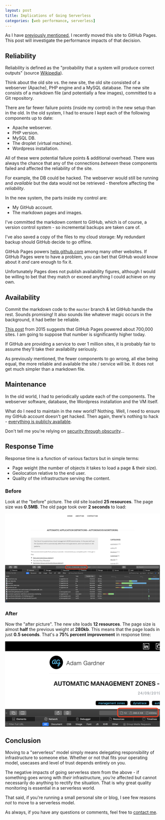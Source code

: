```yaml
---
layout: post
title: Implications of Going Serverless
categories: [web performance, serverless]
---
```


As I have [previously mentioned](/why-blog-serverless), I recently moved this site to GitHub Pages. This post will investigate the performance impacts of that decision.

## Reliability
Reliability is defined as the "probability that a system will produce correct outputs" (source [Wikipedia](https://en.wikipedia.org/wiki/Reliability,_availability_and_serviceability)).

Think about the old site vs. the new site, the old site consisted of a webserver (Apache), PHP engine and a MySQL database. The new site consists of a markdown file (and potentially a few images), committed to a Git repository.

There are far fewer failure points (inside my control) in the new setup than in the old. In the old system, I had to ensure I kept each of the following components up to date:

- Apache webserver.
- PHP version.
- MySQL DB.
- The droplet (virtual machine).
- Wordpress installation.

All of these were potential failure points & additional overhead. There was always the chance that any of the connections *between* these components failed and affected the reliability of the site.

For example, the DB could be hacked. The webserver would still be running and *available* but the data would not be retrieved - therefore affecting the *reliability*.

In the new system, the parts inside my control are:
- My GitHub account.
- The markdown pages and images.

I've committed the markdown content to GitHub, which is of course, a version control system - so incremental backups are taken care of.

I've also saved a copy of the files to my cloud storage: My redundant backup should GitHub decide to go offline.

GitHub Pages powers [help.github.com](https://help.github.com) among many other websites. If GitHub Pages were to have a problem, you can bet that GitHub would know about it *and* care enough to fix it.

Unfortunately Pages does not publish availability figures, although I would be willing to bet that they match or exceed anything I could achieve on my own.

## Availability
Commit the markdown code to the `master` branch & let GitHub handle the rest. Sounds promising! It also sounds like whatever magic occurs in the background, it had better be reliable.

[This post](https://github.blog/2015-04-27-eight-lessons-learned-hacking-on-github-pages-for-six-months/) from 2015 suggests that GitHub Pages powered about 700,000 sites. I am going to suppose that number is significantly higher today.

If GitHub are providing a service to over 1 million sites, it is probably fair to assume they'll take their availability seriously.

As previously mentioned, the fewer components to go wrong, all else being equal, the more reliable and available the site / service will be. It does not get much simpler than a markdown file.

## Maintenance
In the old world, I had to periodically update each of the components. The webserver software, database, the Wordpress installation and the VM itself.

What do I need to maintain in the new world? Nothing. Well, I need to ensure my GitHub account doesn't get hacked. Then again, there's nothing to hack - [everything is publicly available](https://github.com/agardnerIT/site).

Don't tell me you're relying on [security through obscurity](https://en.wikipedia.org/wiki/Security_through_obscurity)...

## Response Time
Response time is a function of various factors but in simple terms:

- Page weight (the number of objects it takes to load a page & their size).
- Geolocation relative to the end user.
- Quality of the infrastructure serving the content.

### Before

Look at the "before" picture. The old site loaded **25 resources**. The page size was **0.5MB**. The old page took over **2 seconds** to load:

![](/images/postimages/implications-1.png)

### After

Now the "after picture". The new site loads **12 resources**. The page size is almost **half** the previous weight at **280kb**. This means that the page loads in just **0.5 seconds**. That's a **75% percent improvement** in response time:

![](/images/postimages/implications-2.png)

## Conclusion

Moving to a "serverless" model simply means delegating responsibility of infrastructure to someone else. Whether or not that fits your operating model, usecases and level of trust depends entirely on you.

The negative impacts of going serverless stem from the above - if something goes wrong with _their_ infrastructure, _you're_ affected but cannot necessarily do anything to rectify the situation. That is why great quality monitoring is essential in a serverless world.

That said, if you're running a small personal site or blog, I see few reasons _not_ to move to a serverless model.

As always, if you have any questions or comments, feel free to [contact me](/contact). 